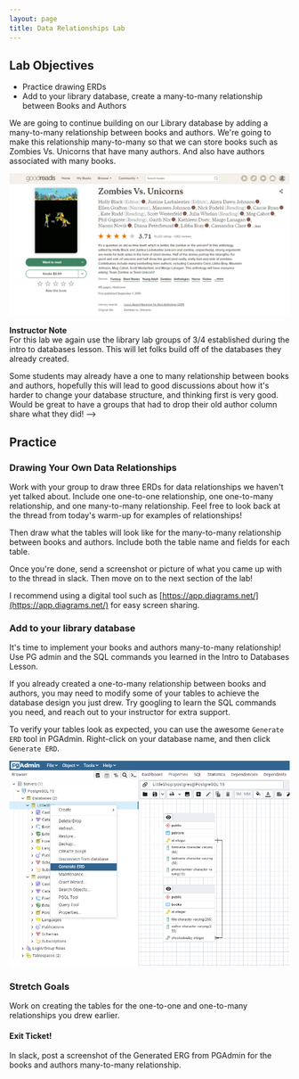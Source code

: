```yaml
---
layout: page
title: Data Relationships Lab
---
```


## Lab Objectives
* Practice drawing ERDs
* Add to your library database, create a many-to-many relationship between Books and Authors

We are going to continue building on our Library database by adding a many-to-many relationship between books and authors. We're going to make this relationship many-to-many so that we can store books such as Zombies Vs. Unicorns that have many authors. And also have authors associated with many books.

<p align='center'>
  <img src='/assets/images/module2/Week2/book_many_authors.png'>
</p>


<aside class="instructor-notes">
    <p><strong>Instructor Note</strong><br>For this lab we again use the library lab groups of 3/4 established during the intro to databases lesson. This will let folks build off of the databases they already created.

Some students may already have a one to many relationship between books and authors, hopefully this will lead to good discussions about how it's harder to change your database structure, and thinking first is very good. Would be great to have a groups that had to drop their old author column share what they did! --></p>
</aside>

## Practice
### Drawing Your Own Data Relationships

Work with your group to draw three ERDs for data relationships we haven't yet talked about. Include one one-to-one relationship, one one-to-many relationship, and one many-to-many relationship. Feel free to look back at the thread from today's warm-up for examples of relationships!

Then draw what the tables will look like for the many-to-many relationship between books and authors. Include both the table name and fields for each table.

Once you're done, send a screenshot or picture of what you came up with to the thread in slack. Then move on to the next section of the lab!

I recommend using a digital tool such as [https://app.diagrams.net/](https://app.diagrams.net/) for easy screen sharing.

### Add to your library database

It's time to implement your books and authors many-to-many relationship! Use PG admin and the SQL commands you learned in the Intro to Databases Lesson.

If you already created a one-to-many relationship between books and authors, you may need to modify some of your tables to achieve the database design you just drew. Try googling to learn the SQL commands you need, and reach out to your instructor for extra support. 

To verify your tables look as expected, you can use the awesome `Generate ERD` tool in PGAdmin. Right-click on your database name, and then click `Generate ERD`.

<p align='center'>
  <img src='/assets/images/module2/Week2/pgadmin_makeERD.png'>
</p>

### Stretch Goals

Work on creating the tables for the one-to-one and one-to-many relationships you drew earlier. 

#### Exit Ticket!
In slack, post a screenshot of the Generated ERG from PGAdmin for the books and authors many-to-many relationship.
